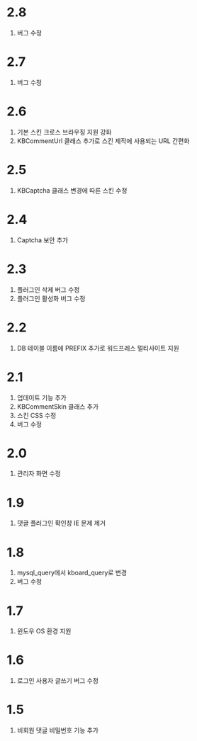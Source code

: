2.8
===================

  1. 버그 수정



2.7
===================

  1. 버그 수정



2.6
===================

  1. 기본 스킨 크로스 브라우징 지원 강화
  2. KBCommentUrl 클래스 추가로 스킨 제작에 사용되는 URL 간편화



2.5
===================

  1. KBCaptcha 클래스 변경에 따른 스킨 수정



2.4
===================

  1. Captcha 보안 추가



2.3
===================

  1. 플러그인 삭제 버그 수정
  2. 플러그인 활성화 버그 수정



2.2
===================

  1. DB 테이블 이름에 PREFIX 추가로 워드프레스 멀티사이트 지원



2.1
===================

  1. 업데이트 기능 추가
  2. KBCommentSkin 클래스 추가
  3. 스킨 CSS 수정
  4. 버그 수정



2.0
===================

  1. 관리자 화면 수정



1.9
===================

  1. 댓글 플러그인 확인창 IE 문제 제거



1.8
===================

  1. mysql_query에서 kboard_query로 변경
  2. 버그 수정



1.7
===================

  1. 윈도우 OS 환경 지원



1.6
===================

  1. 로그인 사용자 글쓰기 버그 수정



1.5
===================

  1. 비회원 댓글 비밀번호 기능 추가


